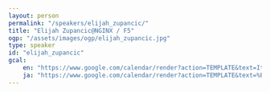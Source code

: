 ```yaml
---
layout: person
permalink: "/speakers/elijah_zupancic/"
title: "Elijah Zupancic@NGINX / F5"
ogp: "/assets/images/ogp/elijah_zupancic.jpg"
type: speaker
id: "elijah_zupancic"
gcal:
    en: "https://www.google.com/calendar/render?action=TEMPLATE&text=It+is+not+what+you+say%2C+it+is+who+you+are+&dates=20230311T162000/20230311T165000&location=%E3%80%92220-0004+Kanagawa%2C+Yokohama%2C+Nishi+Ward%2C+Kitasaiwai%2C+2+Chome%E2%88%925%E2%88%9215+%E3%83%97%E3%83%AC%E3%83%9F%E3%82%A2%E6%A8%AA%E6%B5%9C%E8%A5%BF%E5%8F%A3%E3%83%93%E3%83%AB+4F&trp=true&details=https%3A%2F%2Fyokohama-2023.devrelcon.dev%2Fspeakers%2Felijah_zupancic%2F&trp=undefined&trp=true&sprop="
    ja: "https://www.google.com/calendar/render?action=TEMPLATE&text=%E4%BD%95%E3%82%92%E8%A8%80%E3%81%86%E3%81%8B%E3%81%A7%E3%81%AF%E3%81%AA%E3%81%8F%E3%80%81%E8%AA%B0%E3%81%A7%E3%81%82%E3%82%8B%E3%81%8B%E3%81%A7%E3%81%82%E3%82%8B%E3%80%82&dates=20230311T162000/20230311T165000&location=%E3%80%92220-0004+Kanagawa%2C+Yokohama%2C+Nishi+Ward%2C+Kitasaiwai%2C+2+Chome%E2%88%925%E2%88%9215+%E3%83%97%E3%83%AC%E3%83%9F%E3%82%A2%E6%A8%AA%E6%B5%9C%E8%A5%BF%E5%8F%A3%E3%83%93%E3%83%AB+4F&trp=true&details=https%3A%2F%2Fyokohama-2023.devrelcon.dev%2Fspeakers%2Felijah_zupancic%2F&trp=undefined&trp=true&sprop="
---
```

